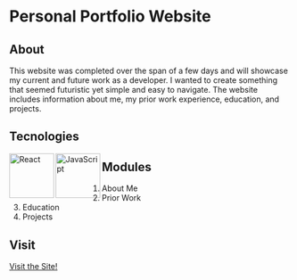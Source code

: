 # Personal Portfolio Website

## About
This website was completed over the span of a few days and will showcase my current and future work as a developer. I wanted to create something that seemed futuristic yet simple and easy to navigate. The website includes information about me, my prior work experience, education, and projects.

## Tecnologies 
<img align="left" alt="React" width="80px" styles="padding-right:10px;" src="https://cdn.jsdelivr.net/gh/devicons/devicon@latest/icons/react/react-original.svg" />
<img align="left" alt="JavaScript" width="80px" styles="padding-right:10px;" src="https://cdn.jsdelivr.net/gh/devicons/devicon@latest/icons/javascript/javascript-original.svg"/>

## Modules
1. About Me
2. Prior Work
3. Education
4. Projects

## Visit
[Visit the Site!](https://www.owenreynolds.me/)

